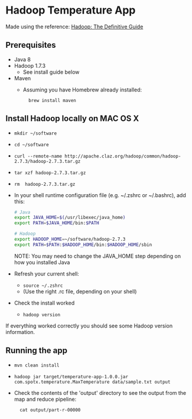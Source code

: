 Hadoop Temperature App
======================
Made using the reference:
[Hadoop: The Definitive Guide](http://hadoopbook.com/)

Prerequisites
-------------
- Java 8
- Hadoop 1.7.3
    - See install guide below
- Maven
    - Assuming you have Homebrew already installed:

            brew install maven

Install Hadoop locally on MAC OS X
----------------------------------
- `mkdir ~/software`
- `cd ~/software`
- `curl --remote-name http://apache.claz.org/hadoop/common/hadoop-2.7.3/hadoop-2.7.3.tar.gz`
- `tar xzf hadoop-2.7.3.tar.gz`
- `rm  hadoop-2.7.3.tar.gz`
- In your shell runtime configuration file (e.g. ~/.zshrc or ~/.bashrc),
add this:

    ```bash
    # Java
    export JAVA_HOME=$(/usr/libexec/java_home)
    export PATH=$JAVA_HOME/bin:$PATH

    # Hadoop
    export HADOOP_HOME=~/software/hadoop-2.7.3
    export PATH=$PATH:$HADOOP_HOME/bin:$HADOOP_HOME/sbin
    ```
    NOTE: You may need to change the JAVA_HOME step depending on how you
    installed Java

- Refresh your current shell:
    - `source ~/.zshrc`
    - (Use the right .rc file, depending on your shell)

- Check the install worked
    - `hadoop version`

If everything worked correctly you should see some Hadoop version
information.

Running the app
---------------
- `mvn clean install`
- `hadoop jar target/temperature-app-1.0.0.jar com.spotx.temperature.MaxTemperature data/sample.txt output`
- Check the contents of the 'output' directory to see the output from
the map and reduce pipeline:

        cat output/part-r-00000

